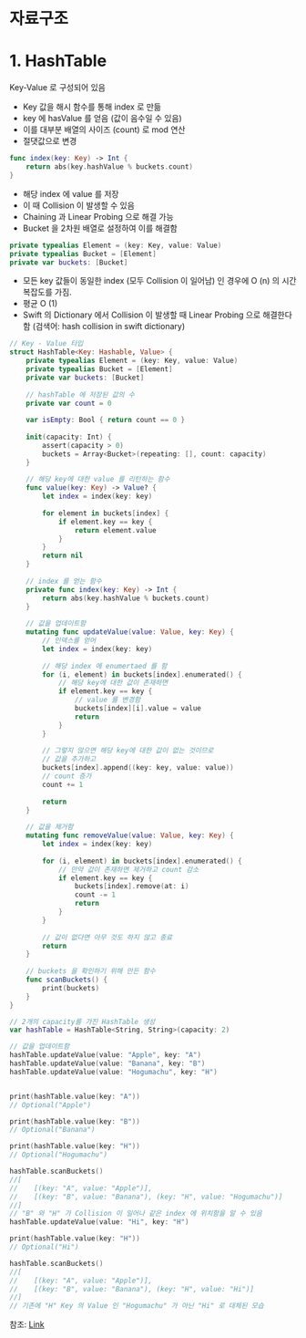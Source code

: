 자료구조
==========
# 1. HashTable
Key-Value 로 구성되어 있음

* Key 값을 해시 함수를 통해 index 로 만듦
* key 에 hasValue 를 얻음 (값이 음수일 수 있음)
* 이를 대부분 배열의 사이즈 (count) 로 mod 연산
* 절댓값으로 변경


```swift
func index(key: Key) -> Int {
    return abs(key.hashValue % buckets.count)
}
```

* 해당 index 에 value 를 저장
* 이 때 Collision 이 발생할 수 있음
* Chaining 과 Linear Probing 으로 해결 가능
* Bucket 을 2차원 배열로 설정하여 이를 해결함
```swift
private typealias Element = (key: Key, value: Value)
private typealias Bucket = [Element]
private var buckets: [Bucket]
```
* 모든 key 값들이 동일한 index (모두 Collision 이 일어남) 인 경우에 O (n) 의 시간 복잡도를 가짐.
* 평균 O (1)
* Swift 의 Dictionary 에서 Collision 이 발생할 때 Linear Probing 으로 해결한다 함 (검색어: hash collision in swift dictionary)

```swift
// Key - Value 타입
struct HashTable<Key: Hashable, Value> {
    private typealias Element = (key: Key, value: Value)
    private typealias Bucket = [Element]
    private var buckets: [Bucket]
    
    // hashTable 에 저장된 값의 수
    private var count = 0
    
    var isEmpty: Bool { return count == 0 }
    
    init(capacity: Int) {
        assert(capacity > 0)
        buckets = Array<Bucket>(repeating: [], count: capacity)
    }
    
    // 해당 key에 대한 value 를 리턴하는 함수
    func value(key: Key) -> Value? {
        let index = index(key: key)
        
        for element in buckets[index] {
            if element.key == key {
                return element.value
            }
        }
        return nil
    }
    
    // index 를 얻는 함수
    private func index(key: Key) -> Int {
        return abs(key.hashValue % buckets.count)
    }
    
    // 값을 업데이트함
    mutating func updateValue(value: Value, key: Key) {
        // 인덱스를 얻어
        let index = index(key: key)
        
        // 해당 index 에 enumertaed 를 함
        for (i, element) in buckets[index].enumerated() {
            // 해당 key에 대한 값이 존재하면
            if element.key == key {
                // value 를 변경함
                buckets[index][i].value = value
                return
            }
        }
        
        // 그렇지 않으면 해당 key에 대한 값이 없는 것이므로
        // 값을 추가하고
        buckets[index].append((key: key, value: value))
        // count 증가
        count += 1
        
        return
    }
    
    // 값을 제거함
    mutating func removeValue(value: Value, key: Key) {
        let index = index(key: key)
        
        for (i, element) in buckets[index].enumerated() {
            // 만약 값이 존재하면 제거하고 count 감소
            if element.key == key {
                buckets[index].remove(at: i)
                count -= 1
                return
            }
        }
        
        // 값이 없다면 아무 것도 하지 않고 종료
        return
    }
    
    // buckets 을 확인하기 위해 만든 함수
    func scanBuckets() {
        print(buckets)
    }
}

// 2개의 capacity를 가진 HashTable 생성
var hashTable = HashTable<String, String>(capacity: 2)

// 값을 업데이트함
hashTable.updateValue(value: "Apple", key: "A")
hashTable.updateValue(value: "Banana", key: "B")
hashTable.updateValue(value: "Hogumachu", key: "H")


print(hashTable.value(key: "A"))
// Optional("Apple")

print(hashTable.value(key: "B"))
// Optional("Banana")

print(hashTable.value(key: "H"))
// Optional("Hogumachu")

hashTable.scanBuckets()
//[
//    [(key: "A", value: "Apple")],
//    [(key: "B", value: "Banana"), (key: "H", value: "Hogumachu")]
//]
// "B" 와 "H" 가 Collision 이 일어나 같은 index 에 위치함을 알 수 있음
hashTable.updateValue(value: "Hi", key: "H")

print(hashTable.value(key: "H"))
// Optional("Hi")

hashTable.scanBuckets()
//[
//    [(key: "A", value: "Apple")],
//    [(key: "B", value: "Banana"), (key: "H", value: "Hi")]
//]
// 기존에 "H" Key 의 Value 인 "Hogumachu" 가 아닌 "Hi" 로 대체된 모습
```

참조: [Link](https://github.com/raywenderlich/swift-algorithm-club/blob/master/Hash%20Table/HashTable.playground/Sources/HashTable.swift)

